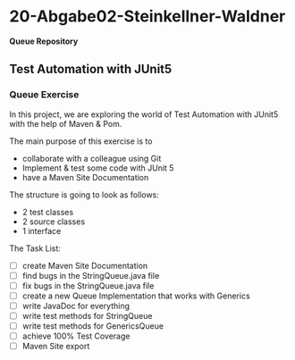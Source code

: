 # 20-Abgabe02-Steinkellner-Waldner #

**Queue Repository**

## Test Automation with JUnit5 ##

### Queue Exercise ###

In this project, we are exploring the world of Test Automation with JUnit5 with the help of Maven & Pom.

The main purpose of this exercise is to 
- collaborate with a colleague using Git
- Implement & test some code with JUnit 5
- have a Maven Site Documentation

The structure is going to look as follows:
- 2 test classes
- 2 source classes
- 1 interface

The Task List:
- [ ] create Maven Site Documentation
- [ ] find bugs in the StringQueue.java file
- [ ] fix bugs in the StringQueue.java file
- [ ] create  a new Queue Implementation that works with Generics 
- [ ] write JavaDoc for everything
- [ ] write test methods for StringQueue
- [ ] write test methods for GenericsQueue
- [ ] achieve 100% Test Coverage 
- [ ] Maven Site export